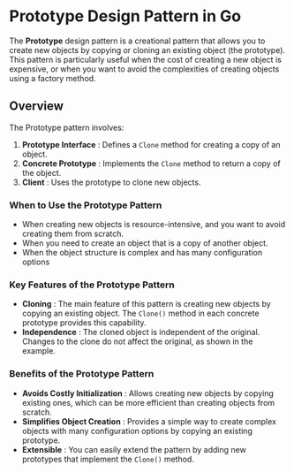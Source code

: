 # Prototype Design Pattern in Go

The **Prototype** design pattern is a creational pattern that allows you to create new objects by copying or cloning an existing object (the prototype). This pattern is particularly useful when the cost of creating a new object is expensive, or when you want to avoid the complexities of creating objects using a factory method.

## Overview

The Prototype pattern involves:

1. **Prototype Interface** : Defines a `Clone` method for creating a copy of an object.
2. **Concrete Prototype** : Implements the `Clone` method to return a copy of the object.
3. **Client** : Uses the prototype to clone new objects.

### When to Use the Prototype Pattern

* When creating new objects is resource-intensive, and you want to avoid creating them from scratch.
* When you need to create an object that is a copy of another object.
* When the object structure is complex and has many configuration options

### **Key Features of the Prototype Pattern**

* **Cloning** : The main feature of this pattern is creating new objects by copying an existing object. The `Clone()` method in each concrete prototype provides this capability.
* **Independence** : The cloned object is independent of the original. Changes to the clone do not affect the original, as shown in the example.

### **Benefits of the Prototype Pattern**

* **Avoids Costly Initialization** : Allows creating new objects by copying existing ones, which can be more efficient than creating objects from scratch.
* **Simplifies Object Creation** : Provides a simple way to create complex objects with many configuration options by copying an existing prototype.
* **Extensible** : You can easily extend the pattern by adding new prototypes that implement the `Clone()` method.
